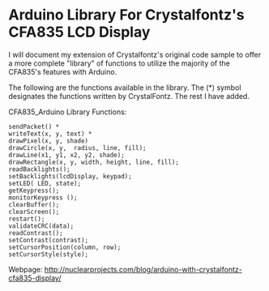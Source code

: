 # Arduino Library For Crystalfontz's CFA835 LCD Display

I will document my extension of Crystalfontz's original code sample to offer a more complete "library" of functions to utilize the majority of the CFA835's features with Arduino.

The following are the functions available in the library. The (*) symbol designates the functions written by CrystalFontz. The rest I have added.

CFA835_Arduino Library Functions:

    sendPacket() *
    writeText(x, y, text) *
    drawPixel(x, y, shade)
    drawCircle(x, y,  radius, line, fill);
    drawLine(x1, y1, x2, y2, shade);
    drawRectangle(x, y, width, height, line, fill);
    readBacklights();
    setBacklights(lcdDisplay, keypad);
    setLED( LED, state);
    getKeypress();
    monitorKeypress ();
    clearBuffer();
    clearScreen();
    restart();
    validateCRC(data);
    readContrast();
    setContrast(contrast);
    setCursorPosition(column, row);
    setCursorStyle(style);


Webpage: http://nuclearprojects.com/blog/arduino-with-crystalfontz-cfa835-display/
